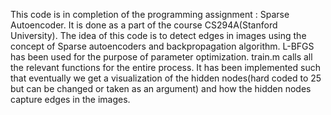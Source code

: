 This code is in completion of the programming assignment : Sparse Autoencoder. It is done as a part of the course CS294A(Stanford University). The idea of this code is to detect edges in images using the concept of Sparse autoencoders and backpropagation algorithm. L-BFGS has been used for the purpose of parameter optimization. train.m calls all the relevant functions for the entire process. It has been implemented such that eventually we get a visualization of the hidden nodes(hard coded to 25 but can be changed or taken as an argument) and how the hidden nodes capture edges in the images.
